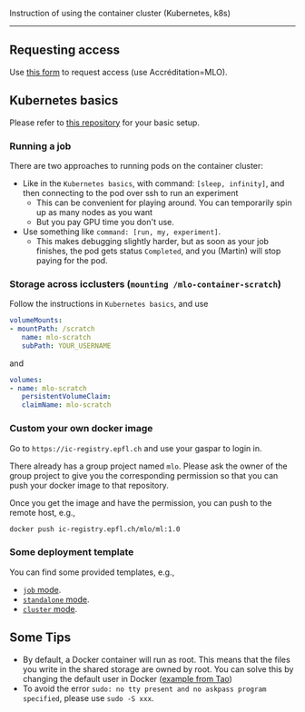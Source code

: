 Instruction of using the container cluster (Kubernetes, k8s)

---

## Requesting access
Use [this form](https://support.epfl.ch/help?id=epfl_sc_cat_item&sys_id=8cd2b9284f1b1b00fe35adee0310c769&sysparm_category=7707db6d4fd94300fe35adee0310c708) to request access (use Accréditation=MLO).


## Kubernetes basics
Please refer to [this repository](https://github.com/EPFL-IC/caas) for your basic setup.


### Running a job
There are two approaches to running pods on the container cluster:
* Like in the `Kubernetes basics`, with command: `[sleep, infinity]`, and then connecting to the pod over ssh to run an experiment
    * This can be convenient for playing around. You can temporarily spin up as many nodes as you want
    * But you pay GPU time you don't use.
* Use something like `command: [run, my, experiment]`.
    * This makes debugging slightly harder, but as soon as your job finishes, the pod gets status `Completed`, and you (Martin) will stop paying for the pod.


### Storage across icclusters (`mounting /mlo-container-scratch`)
Follow the instructions in `Kubernetes basics`, and use
```yaml
volumeMounts:
- mountPath: /scratch
   name: mlo-scratch
   subPath: YOUR_USERNAME
```

and

```yaml
volumes:
- name: mlo-scratch
   persistentVolumeClaim:
   claimName: mlo-scratch
```

### Custom your own docker image
Go to `https://ic-registry.epfl.ch` and use your gaspar to login in.

There already has a group project named `mlo`. Please ask the owner of the group project to give you the corresponding permission so that you can push your docker image to that repository.

Once you get the image and have the permission, you can push to the remote host, e.g.,
```sh
docker push ic-registry.epfl.ch/mlo/ml:1.0
```

### Some deployment template
You can find some provided templates, e.g.,
* [`job` mode](https://github.com/epfml/kubernetes-setup/templates/pod_job).
* [`standalone` mode](https://github.com/epfml/kubernetes-setup/templates/pod_standalone).
* [`cluster` mode](https://github.com/epfml/kubernetes-setup/templates/pod_cluster).


## Some Tips
* By default, a Docker container will run as root. This means that the files you write in the shared storage are owned by root. You can solve this by changing the default user in Docker ([example from Tao](https://github.com/IamTao/beta-kubernetes/blob/29515feb07e953bf602339a7548461aeeaa59de2/images/base/Dockerfile#L56-L72))
* To avoid the error `sudo: no tty present and no askpass program specified`, please use `sudo -S xxx`.

